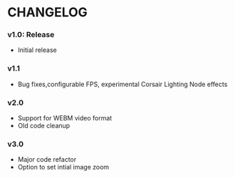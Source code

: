 # CHANGELOG

### v1.0: Release
- Initial release

### v1.1
- Bug fixes,configurable FPS, experimental Corsair Lighting Node effects

### v2.0
- Support for WEBM video format
- Old code cleanup

### v3.0
- Major code refactor
- Option to set intial image zoom
